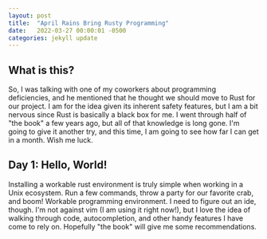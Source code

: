```yaml
---
layout: post
title:  "April Rains Bring Rusty Programming"
date:   2022-03-27 00:00:01 -0500
categories: jekyll update
---
```


## What is this? 
So, I was talking with one of my coworkers about programming deficiencies, and he mentioned that he thought we should move to Rust for our project. I am for the idea given its inherent safety features, but I am a bit nervous since Rust is basically a black box for me. I went through half of "the book" a few years ago, but all of that knowledge is long gone. I'm going to give it another try, and this time, I am going to see how far I can get in a month. Wish me luck. 

## Day 1: Hello, World!
Installing a workable rust environment is truly simple when working in a Unix ecosystem. Run a few commands, throw a party for our favorite crab, and boom! Workable programming environment. I need to figure out an ide, though. I'm not against vim (I am using it right now!), but I love the idea of walking through code, autocompletion, and other handy features I have come to rely on. Hopefully "the book" will give me some recommendations. 

